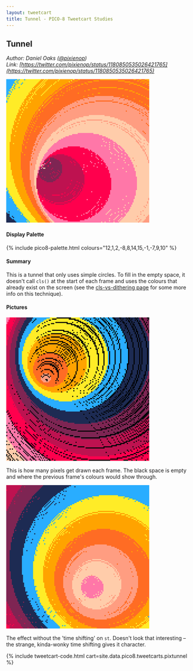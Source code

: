 ```yaml
---
layout: tweetcart
title: Tunnel - PICO-8 Tweetcart Studies
---
```


## Tunnel

_Author: Daniel Oaks ([@pixienop](https://twitter.com/pixienop))_<br>
_Link: [https://twitter.com/pixienop/status/1180850535026421765](https://twitter.com/pixienop/status/1180850535026421765)_

<img class="screenie" src="/img/tweetcarts/pixtunnel.gif" alt="Tunnel">

#### Display Palette
{% include pico8-palette.html colours="12,1,2,-8,8,14,15,-1,-7,9,10" %}

#### Summary
This is a tunnel that only uses simple circles. To fill in the empty space, it doesn't call `cls()` at the start of each frame and uses the colours that already exist on the screen (see the [cls-vs-dithering page](./basics#cls-vs-dithering) for some more info on this technique).

#### Pictures
<div class="halfgrid">

<div>
<img src="/img/tweetcarts/pixtunnel-cls.png">
<p>This is how many pixels get drawn each frame. The black space is empty and where the previous frame's colours would show through.</p>
</div>

<div>
<img src="/img/tweetcarts/pixtunnel-no-time-shifting.gif">
<p>The effect without the 'time shifting' on <code>st</code>. Doesn't look that interesting – the strange, kinda-wonky time shifting gives it character.</p>
</div>

</div>

{% include tweetcart-code.html cart=site.data.pico8.tweetcarts.pixtunnel %}
